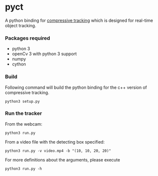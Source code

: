 # pyct
A python binding for [compressive tracking](http://www4.comp.polyu.edu.hk/~cslzhang/CT/CT.htm) which is designed for real-time object tracking. 

### Packages required
- python 3
- openCv 3 with python 3 support
- numpy
- cython

### Build
Following command will build the python binding for the c++ version of compressive tracking.
```
python3 setup.py
```

### Run the tracker
From the webcam:
```
python3 run.py
```

From a video file with the detecting box specified:
```
python3 run.py -v video.mp4 -b "(10, 10, 20, 20)" 
```

For more definitions about the arguments, please execute 
```
python3 run.py -h
```
